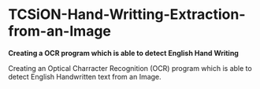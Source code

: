 # TCSiON-Hand-Writting-Extraction-from-an-Image
**Creating a OCR program which is able to detect English Hand Writing**

Creating an Optical Charracter Recognition (OCR) program which is able to detect English Handwritten text from an Image.

